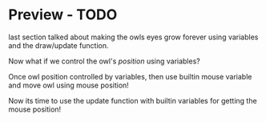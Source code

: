 # Preview - TODO

last section talked about making the owls eyes grow forever using variables and the draw/update function. 

Now what if we control the owl's *position* using variables?

Once owl position controlled by variables, then use builtin mouse variable and move owl using mouse position!

Now its time to use the update function with builtin variables for getting the mouse position!


